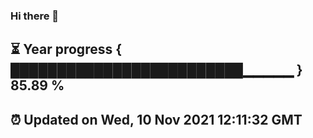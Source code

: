 ### Hi there 👋
⏳ Year progress { █████████████████████████▁▁▁▁▁ } 85.89 %
---
⏰ Updated on Wed, 10 Nov 2021 12:11:32 GMT
---
